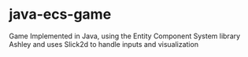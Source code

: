 # java-ecs-game

Game Implemented in Java, using the Entity Component System library Ashley and uses Slick2d to handle inputs and visualization 

